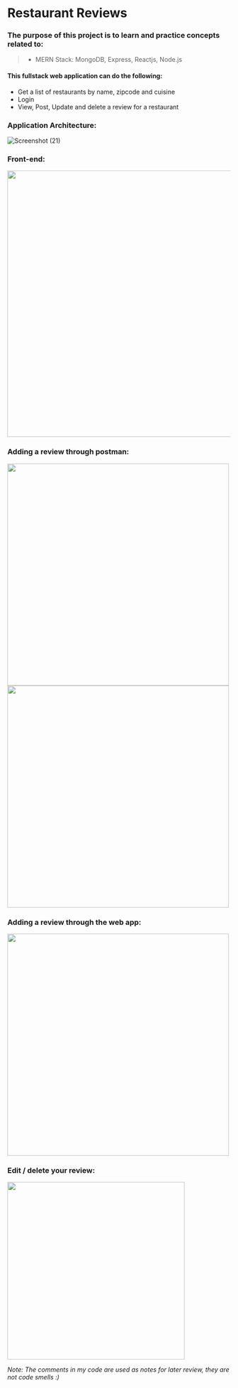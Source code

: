 # Restaurant Reviews
### The purpose of this project is to learn and practice concepts related to:
> - MERN Stack: MongoDB, Express, Reactjs, Node.js

#### This fullstack web application can do the following:
- Get a list of restaurants by name, zipcode and cuisine
- Login
- View, Post, Update and delete a review for a restaurant

### Application Architecture:

![Screenshot (21)](https://user-images.githubusercontent.com/78294692/196882374-34a00112-a8fc-49ef-87f7-4e1c11e9bf6f.png) 

### Front-end:

<img src="https://user-images.githubusercontent.com/78294692/196883611-855ec102-d759-4693-85f0-459850b3e01d.png" width="600">

### Adding a review through postman:

<img src="https://user-images.githubusercontent.com/78294692/196884252-62779ae3-a3d5-48fc-b9f4-82a0fa1a96b8.png" width="500"> <img src="https://user-images.githubusercontent.com/78294692/196884198-f0852929-bc87-4de9-bfe8-147ff4a2de6f.png" width="500">


### Adding a review through the web app:

<img src="https://user-images.githubusercontent.com/78294692/196887644-b6210a16-3e88-4e48-b682-63095ab0ffad.gif" width="500">


### Edit / delete your review:

<img src="https://user-images.githubusercontent.com/78294692/196884944-d5e35beb-3cd3-4a48-92de-e65d38f7ff29.png" width="400">

*Note: The comments in my code are used as notes for later review, they are not code smells :)*
